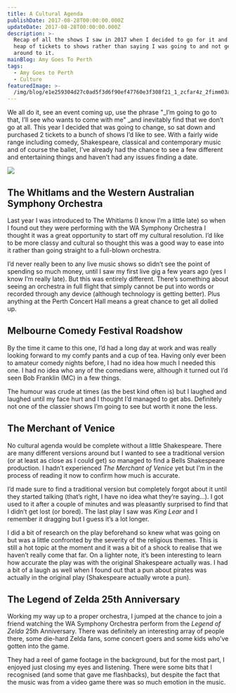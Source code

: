 ```yaml
---
title: A Cultural Agenda
publishDate: 2017-08-28T00:00:00.000Z
updateDate: 2017-08-28T00:00:00.000Z
description: >-
  Recap of all the shows I saw in 2017 when I decided to go for it and buy a
  heap of tickets to shows rather than saying I was going to and not getting
  around to it.
mainBlog: Amy Goes To Perth
tags:
  - Amy Goes to Perth
  - Culture
featuredImage: >-
  /img/blog/e1e259304d27c0ad5f3d6f90ef47760e3f308f21_1_zcfar4z_2fimm03atbx9hw.jpg
---
```

We all do it, see an event coming up, use the phrase "_I’m going to go to that, I’ll see who wants to come with me" _and inevitably find that we don’t go at all. This year I decided that was going to change, so sat down and purchased 2 tickets to a bunch of shows I’d like to see. With a fairly wide range including comedy, Shakespeare, classical and contemporary music and of course the ballet, I’ve already had the chance to see a few different and entertaining things and haven’t had any issues finding a date.

![](/img/blog/e1e259304d27c0ad5f3d6f90ef47760e3f308f21_1_zcfar4z_2fimm03atbx9hw.jpg)

## The Whitlams and the Western Australian Symphony Orchestra

Last year I was introduced to The Whitlams (I know I’m a little late) so when I found out they were performing with the WA Symphony Orchestra I thought it was a great opportunity to start off my cultural resolution. I’d like to be more classy and cultural so thought this was a good way to ease into it rather than going straight to a full-blown orchestra.

I’d never really been to any live music shows so didn’t see the point of spending so much money, until I saw my first live gig a few years ago (yes I know I’m really late). But this was entirely different. There’s something about seeing an orchestra in full flight that simply cannot be put into words or recorded through any device (although technology is getting better). Plus anything at the Perth Concert Hall means a great chance to get all dolled up.

## Melbourne Comedy Festival Roadshow

By the time it came to this one, I’d had a long day at work and was really looking forward to my comfy pants and a cup of tea. Having only ever been to amateur comedy nights before, I had no idea how much I needed this one. I had no idea who any of the comedians were, although it turned out I’d seen Bob Franklin (MC) in a few things.

The humour was crude at times (as the best kind often is) but I laughed and laughed until my face hurt and I thought I’d managed to get abs. Definitely not one of the classier shows I’m going to see but worth it none the less.

## The Merchant of Venice

No cultural agenda would be complete without a little Shakespeare. There are many different versions around but I wanted to see a traditional version (or at least as close as I could get) so managed to find a Bells Shakespeare production. I hadn’t experienced _The Merchant of Venice_ yet but I’m in the process of reading it now to confirm how much is accurate.

I’d made sure to find a traditional version but completely forgot about it until they started talking (that’s right, I have no idea what they’re saying…). I got used to it after a couple of minutes and was pleasantly surprised to find that I didn’t get lost (or bored). The last play I saw was _King Lear_ and I remember it dragging but I guess it’s a lot longer.

I did a bit of research on the play beforehand so knew what was going on but was a little confronted by the severity of the religious themes. This is still a hot topic at the moment and it was a bit of a shock to realise that we haven’t really come that far. On a lighter note, it’s been interesting to learn how accurate the play was with the original Shakespeare actually was. I had a bit of a laugh as well when I found out that a pun about pirates was actually in the original play (Shakespeare actually wrote a pun).

## The Legend of Zelda 25th Anniversary

Working my way up to a proper orchestra, I jumped at the chance to join a friend watching the WA Symphony Orchestra perform from the _Legend of Zelda_ 25th Anniversary. There was definitely an interesting array of people there, some die-hard Zelda fans, some concert goers and some kids who’ve gotten into the game.

They had a reel of game footage in the background, but for the most part, I enjoyed just closing my eyes and listening. There were some bits that I recognised (and some that gave me flashbacks), but despite the fact that the music was from a video game there was so much emotion in the music.

